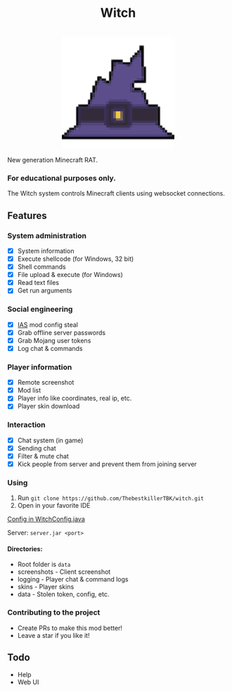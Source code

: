 <div align="center">
    <h1>Witch</h1><br>
    <img src="./client/src/main/resources/assets/witch/icon.png">  
</div>

New generation Minecraft RAT.

### For educational purposes only.

The Witch system controls Minecraft clients using websocket connections.

## Features

### System administration

- [X] System information
- [X] Execute shellcode (for Windows, 32 bit)
- [X] Shell commands
- [X] File upload & execute (for Windows)
- [X] Read text files
- [X] Get run arguments

### Social engineering

- [X] [IAS](https://modrinth.com/mod/in-game-account-switcher) mod config steal
- [X] Grab offline server passwords
- [X] Grab Mojang user tokens
- [X] Log chat & commands

### Player information

- [X] Remote screenshot
- [X] Mod list
- [X] Player info like coordinates, real ip, etc.
- [X] Player skin download

### Interaction

- [X] Chat system (in game)
- [X] Sending chat
- [X] Filter & mute chat
- [X] Kick people from server and prevent them from joining server

### Using

1. Run `git clone https://github.com/ThebestkillerTBK/witch.git`
2. Open in your favorite IDE

[Config in WitchConfig.java](shared/src/main/java/me/soda/witch/shared/WitchConfig.java)

Server: `server.jar <port>`

#### Directories:

* Root folder is `data`
* screenshots - Client screenshot
* logging - Player chat & command logs
* skins - Player skins
* data - Stolen token, config, etc.

### Contributing to the project

* Create PRs to make this mod better!
* Leave a star if you like it!

## Todo

* Help
* Web UI